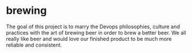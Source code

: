 brewing
=======

The goal of this project is to marry the Devops philosophies, culture and practices with the art of brewing beer in order to brew a better beer.  We all really like beer and would love our finished product to be much more reliable and consistent.
